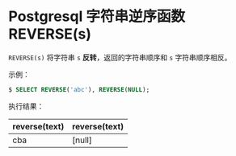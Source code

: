 # Postgresql 字符串逆序函数 REVERSE(s)

`REVERSE(s)` 将字符串 `s` **反转**，返回的字符串顺序和 `s` 字符串顺序相反。

示例：

``` sql
$ SELECT REVERSE('abc'), REVERSE(NULL);
```

执行结果：

|reverse(text)|reverse(text)|
|-----|-----|
|cba|[null]|
